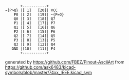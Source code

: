 

	       +-----------+
	~{P>Q} |[ 1]   [20]| VCC
	    P0 |[ 2]   [19]| ~{P=Q}
	    Q0 |[ 3]   [18]| Q7
	    P1 |[ 4]   [17]| P7
	    Q1 |[ 5]   [16]| Q6
	    P2 |[ 6]   [15]| P6
	    Q2 |[ 7]   [14]| Q5
	    P3 |[ 8]   [13]| P5
	    Q3 |[ 9]   [12]| Q4
	   GND |[10]   [11]| P4
	       +-----------+


generated by https://github.com/FBEZ/Pinout-AsciiArt from https://github.com/ask6483/kicad-symbols/blob/master/74xx_IEEE.kicad_sym